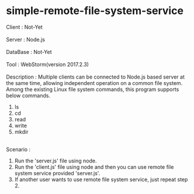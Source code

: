 # simple-remote-file-system-service

Client : Not-Yet<br><br>
Server : Node.js<br><br>
DataBase : Not-Yet<br><br>
Tool        : WebStorm(version 2017.2.3)<br><br>
Description : Multiple clients can be connected to Node.js based server at the same time, allowing independent operation on a common file system. Among the existing Linux file system commands, this program supports below commands.
1. ls
2. cd
3. read
4. write
5. mkdir

<br>Scenario    :
1. Run the 'server.js' file using node.
2. Run the 'client.js' file using node and then you can use remote file system service provided 'server.js'.
3. If another user wants to use remote file system service, just repeat step 2.
